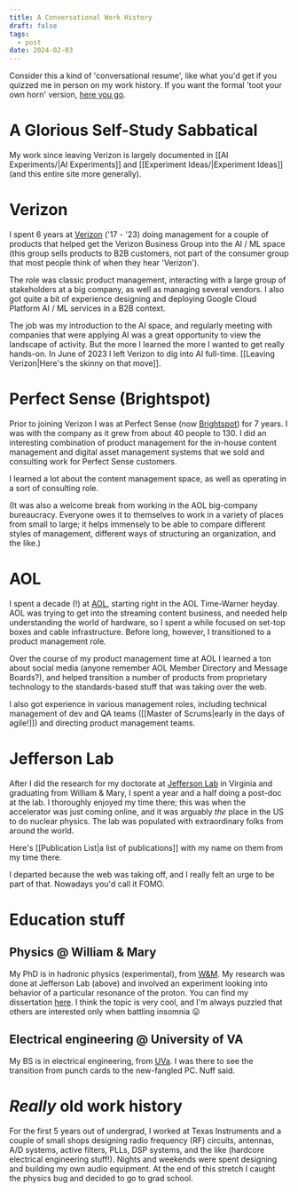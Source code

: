 ```yaml
---
title: A Conversational Work History
draft: false
tags:
  - post
date: 2024-02-03
---
```

Consider this a kind of 'conversational resume', like what you'd get if you quizzed me in person on my work history. If you want the formal 'toot your own horn' version, [here you go](https://www.dropbox.com/scl/fi/rsmpgyubcsykkp5zhzalb/Chris_Armstrong_resume_public_2024.03.pdf?rlkey=d8nuns4xgwyka7npeefuky1kz&st=26keymhb&dl=0).

# A Glorious Self-Study Sabbatical

My work since leaving Verizon is largely documented in [[AI Experiments/|AI Experiments]] and [[Experiment Ideas/|Experiment Ideas]] (and this entire site more generally).

# Verizon

I spent 6 years at [Verizon](https://www.verizon.com/) ('17 - '23) doing management for a couple of products that helped get the Verizon Business Group into the AI / ML space (this group sells products to B2B customers, not part of the consumer group that most people think of when they hear 'Verizon').

The role was classic product management, interacting with a large group of stakeholders at a big company, as well as managing several vendors. I also got quite a bit of experience designing and deploying Google Cloud Platform AI / ML services in a B2B context.

The job was my introduction to the AI space, and regularly meeting with companies that were applying AI was a great opportunity to view the landscape of activity. But the more I learned the more I wanted to get really hands-on. In June of 2023 I left Verizon to dig into AI full-time. [[Leaving Verizon|Here's the skinny on that move]].

# Perfect Sense (Brightspot)

Prior to joining Verizon I was at Perfect Sense (now [Brightspot](https://www.brightspot.com/)) for 7 years. I was with the company as it grew from about 40 people to 130. I did an interesting combination of product management for the in-house content management and digital asset management systems that we sold and consulting work for Perfect Sense customers.

I learned a lot about the content management space, as well as operating in a sort of consulting role.

(It was also a welcome break from working in the AOL big-company bureaucracy. Everyone owes it to themselves to work in a variety of places from small to large; it helps immensely to be able to compare different styles of management, different ways of structuring an organization, and the like.)

# AOL

I spent a decade (!) at [AOL](https://www.aol.com/), starting right in the AOL Time-Warner heyday. AOL was trying to get into the streaming content business, and needed help understanding the world of hardware, so I spent a while focused on set-top boxes and cable infrastructure. Before long, however, I transitioned to a product management role.

Over the course of my product management time at AOL I learned a ton about social media (anyone remember AOL Member Directory and Message Boards?), and helped transition a number of products from proprietary technology to the standards-based stuff that was taking over the web.

I also got experience in various management roles, including technical management of dev and QA teams ([[Master of Scrums|early in the days of agile!]]) and directing product management teams.

# Jefferson Lab

After I did the research for my doctorate at [Jefferson Lab](https://www.jlab.org/) in Virginia and graduating from William & Mary, I spent a year and a half doing a post-doc at the lab. I thoroughly enjoyed my time there; this was when the accelerator was just coming online, and it was arguably *the* place in the US to do nuclear physics. The lab was populated with extraordinary folks from around the world.

Here's [[Publication List|a list of publications]] with my name on them from my time there.

I departed because the web was taking off, and I really felt an urge to be part of that. Nowadays you'd call it FOMO.

# Education stuff

## Physics @ William & Mary

My PhD is in hadronic physics (experimental), from [W&M](https://www.wm.edu/). My research was done at Jefferson Lab (above) and involved an experiment looking into behavior of a particular resonance of the proton. You can find my dissertation [here](https://www.dropbox.com/scl/fi/9rmzv5ib6iunr9cu7v0p9/Chris_Armstrong_thesis_public.pdf?rlkey=jafuelofn54fougnngy33twbb&dl=0). I think the topic is very cool, and I'm always puzzled that others are interested only when battling insomnia  😛

## Electrical engineering @ University of VA

My BS is in electrical engineering, from [UVa](https://www.virginia.edu/). I was there to see the transition from punch cards to the new-fangled PC. Nuff said.

# *Really* old work history

For the first 5 years out of undergrad, I worked at Texas Instruments and a couple of small shops designing radio frequency (RF) circuits,  antennas, A/D systems, active filters, PLLs, DSP systems, and the like (hardcore electrical engineering stuff!). Nights and weekends were spent designing and building my own audio equipment. At the end of this stretch I caught the physics bug and decided to go to grad school.
